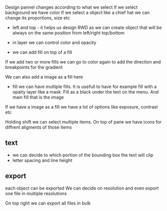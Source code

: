 Design pannel changes according to what we select
If we select background we have color
If we select a object like a chief hat we can change its proportions, size etc

- left and top - it helps us design RWD as we can create object that will be always on the same position from left/right top/bottom

- in layer we can control color and opacity
- we can add fill on top of a fill

If we add two or more fills we can go to color again to add the direction and breakpoints for the gradient

We can also add a image as a fill here

- fill
  we can have multiple fills. It is usefull to have for example fill with a opaity layer like a mask. Fill as a black under the text on the menu. And main fill that is the image

If we have a image as a fill we have a lot of options like exposure, contrast etc

Holding shift we can select multiple items. On top of pane we have icons for diffrent aligments of those items

## text

- we can decide to which portion of the bounding box the text will clip
- letter spacing and line height

## export

each object can be exported
We can decide on resolution and even export one file in multiple resolutions

On top right we can export all files in bulk
